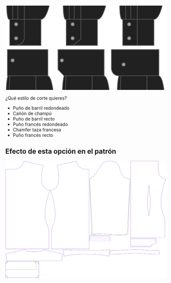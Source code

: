 ![Estilo del puño](cuffstyle.svg)

¿Qué estilo de corte quieres?

-   Puño de barril redondeado
-   Cañón de champú
-   Puño de barril recto
-   Puño francés redondeado
-   Chamfer taza francesa
-   Puño francés recto

## Efecto de esta opción en el patrón

![Esta imagen muestra el efecto de esta opción superponiendo varias variantes que tienen un valor diferente para esta opción](simon_cuffstyle_sample.svg "Efecto de esta opción en el patrón")
